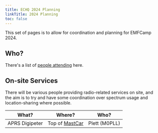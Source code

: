 ```yaml
---
title: ECHQ 2024 Planning
linkTitle: 2024 Planning
toc: false
---
```

This set of pages is to allow for coordination and planning for EMFCamp 2024.

## Who?
There's a list of [people attending](/2024/people/) here.

## On-site Services
There will be various people providing radio-related services on site, and the aim is to try and have some coordination over spectrum usage and location-sharing where possible.

|What?         |Where?   |Who?|
|--------------|---------|----|
|APRS Digipeter|Top of [MastCar](/2024/things/mastcar/)|Plett (M0PLL)|
